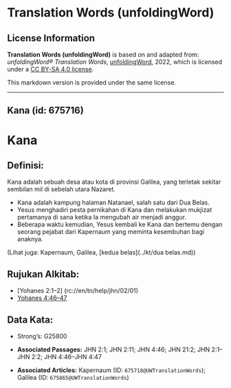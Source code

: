 # Translation Words (unfoldingWord)

## License Information

**Translation Words (unfoldingWord)** is based on and adapted from: _unfoldingWord® Translation Words_, [unfoldingWord](https://unfoldingword.org/utw), 2022, which is licensed under a [CC BY-SA 4.0 license](https://creativecommons.org/licenses/by-sa/4.0/legalcode.en).

This markdown version is provided under the same license.



--------------------------------

## Kana (id: 675716)

Kana
====

Definisi:
---------

Kana adalah sebuah desa atau kota di provinsi Galilea, yang terletak sekitar sembilan mil di sebelah utara Nazaret.

* Kana adalah kampung halaman Natanael, salah satu dari Dua Belas.
* Yesus menghadiri pesta pernikahan di Kana dan melakukan mukjizat pertamanya di sana ketika Ia mengubah air menjadi anggur.
* Beberapa waktu kemudian, Yesus kembali ke Kana dan bertemu dengan seorang pejabat dari Kapernaum yang meminta kesembuhan bagi anaknya.

(Lihat juga: Kapernaum, Galilea, \[kedua belas](../kt/dua belas.md))

Rujukan Alkitab:
----------------

* \[Yohanes 2:1–2] (rc://en/tn/help/jhn/02/01\)
* [Yohanes 4:46–47](https://ref.ly/John4:46-John4:47)

Data Kata:
----------

* Strong’s: G25800

* **Associated Passages:** JHN 2:1; JHN 2:11; JHN 4:46; JHN 21:2; JHN 2:1–JHN 2:2; JHN 4:46–JHN 4:47
* **Associated Articles:** Kapernaum (ID: `675718@UWTranslationWords`); Galilea (ID: `675865@UWTranslationWords`)

